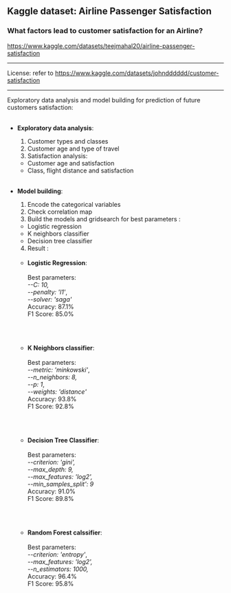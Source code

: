 ## **Kaggle dataset: Airline Passenger Satisfaction**
### What factors lead to customer satisfaction for an Airline?
https://www.kaggle.com/datasets/teejmahal20/airline-passenger-satisfaction

---

License: refer to https://www.kaggle.com/datasets/johndddddd/customer-satisfaction

---

Exploratory data analysis and model building for prediction of future customers satisfaction:
<br><br>
- **Exploratory data analysis**:
  1. Customer types and classes
  2. Customer age and type of travel
  3. Satisfaction analysis:
     
    - Customer age and satisfaction
    - Class, flight distance and satisfaction
  <br><br>
- **Model building**:
  1. Encode the categorical variables
  2. Check correlation map
  3. Build the models and gridsearch for best parameters :
    - Logistic regression
    - K neighbors classifier
    - Decision tree classifier
  4. Result :
  <br><br>
    - **Logistic Regression**: 
    <br><br>
    Best parameters: 
    <br>*--C: 10,*<br>*--penalty: 'l1'*, <br>*--solver: 'saga'*
    <br>Accuracy: 87.1%
    <br>F1 Score: 85.0%
    
   <br><br>
    - **K Neighbors classifier**: 
    <br><br>
    Best parameters: <br>*--metric: 'minkowski'*, <br>*--n_neighbors: 8,*<br>*--p: 1*,<br> *--weights: 'distance'*
    <br>Accuracy: 93.8%
    <br>F1 Score: 92.8%      

    <br><br>
    - **Decision Tree Classifier**:
    <br><br>
    Best parameters:<br>*--criterion: 'gini',*<br> *--max_depth: 9,*<br>*--max_features: 'log2',*<br>*--min_samples_split': 9*
    <br>Accuracy: 91.0%
    <br>F1 Score: 89.8%   
    
    <br><br>
    - **Random Forest calssifier**:
    <br><br>
    Best parameters:<br>*--criterion: 'entropy'*,<br>*--max_features: 'log2',*<br> *--n_estimators: 1000,*
    <br>Accuracy: 96.4%
    <br>F1 Score: 95.8%           